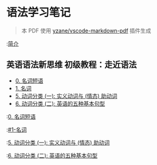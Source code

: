 # 语法学习笔记

> 本 PDF 使用 [yzane/vscode-markdown-pdf](https://github.com/yzane/vscode-markdown-pdf)
> 插件生成

:[简介](README.md)

<div class="page"/>

## 英语语法新思维 初级教程：走近语法

- [0. 名词短语](#绪论-名词短语)
- [1. 名词](#1-名词)
- [5. 动词分类 (一): 实义动词与 (情态) 助动词](#5-动词分类-一-实义动词与-情态-助动词)
- [6. 动词分类 (二): 英语的五种基本句型](#6-动词分类-二-英语的五种基本句型)

<div class="page"/>

:[0. 名词短语](1_0_noun_phrase.md)

<div class="page"/>

:[#1-名词](1_1_noun.md)

<div class="page"/>

:[5. 动词分类 (一): 实义动词与 (情态) 助动词](1_5_content_verbs_and_modal_auxiliary_verbs.md)

<div class="page"/>

:[6. 动词分类 (二): 英语的五种基本句型](1_6_five_basic_sentence_patterns.md)
